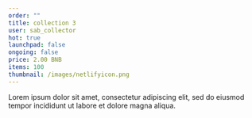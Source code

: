 ```yaml
---
order: ""
title: collection 3
user: sab_collector
hot: true
launchpad: false
ongoing: false
price: 2.00 BNB
items: 100
thumbnail: /images/netlifyicon.png
---
```

Lorem ipsum dolor sit amet, consectetur adipiscing elit, sed do eiusmod tempor incididunt ut labore et dolore magna aliqua.